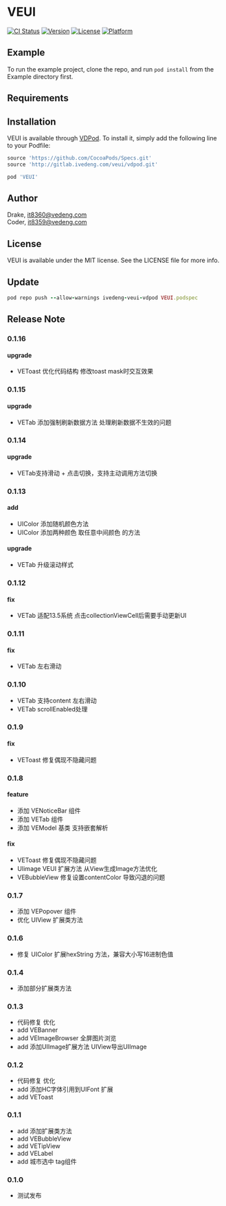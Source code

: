 # VEUI

[![CI Status](https://img.shields.io/travis/Coder/VEUI.svg?style=flat)](https://travis-ci.org/Coder/VEUI)
[![Version](https://img.shields.io/cocoapods/v/VEUI.svg?style=flat)](https://cocoapods.org/pods/VEUI)
[![License](https://img.shields.io/cocoapods/l/VEUI.svg?style=flat)](https://cocoapods.org/pods/VEUI)
[![Platform](https://img.shields.io/cocoapods/p/VEUI.svg?style=flat)](https://cocoapods.org/pods/VEUI)

## Example

To run the example project, clone the repo, and run `pod install` from the Example directory first.

## Requirements

## Installation

VEUI is available through [VDPod](http://gitlab.ivedeng.com/veui/vdpod). To install it, simply add the following line to your Podfile:

```ruby
source 'https://github.com/CocoaPods/Specs.git'
source 'http://gitlab.ivedeng.com/veui/vdpod.git'

pod 'VEUI'
```

## Author

Drake, it8360@vedeng.com<br>
Coder, it8359@vedeng.com

## License

VEUI is available under the MIT license. See the LICENSE file for more info.

## Update
```ruby
pod repo push --allow-warnings ivedeng-veui-vdpod VEUI.podspec
```

## Release Note

### 0.1.16
#### upgrade
* VEToast 优化代码结构 修改toast mask时交互效果

### 0.1.15
#### upgrade
* VETab 添加强制刷新数据方法 处理刷新数据不生效的问题

### 0.1.14
#### upgrade
* VETab支持滑动 + 点击切换，支持主动调用方法切换

### 0.1.13
#### add
* UIColor 添加随机颜色方法
* UIColor 添加两种颜色 取任意中间颜色 的方法

#### upgrade
* VETab 升级滚动样式

### 0.1.12
#### fix
* VETab 适配13.5系统 点击collectionViewCell后需要手动更新UI

### 0.1.11
#### fix
* VETab 左右滑动

### 0.1.10
* VETab 支持content 左右滑动
* VETab scrollEnabled处理

### 0.1.9
#### fix
* VEToast 修复偶现不隐藏问题

### 0.1.8
#### feature
* 添加 VENoticeBar 组件
* 添加 VETab 组件
* 添加 VEModel 基类 支持嵌套解析

#### fix
* VEToast 修复偶现不隐藏问题
* UIimage VEUI 扩展方法 从View生成Image方法优化
* VEBubbleView 修复设置contentColor 导致闪退的问题

### 0.1.7
* 添加 VEPopover 组件
* 优化 UIView 扩展类方法

### 0.1.6
* 修复 UIColor 扩展hexString 方法，兼容大小写16进制色值

### 0.1.4
* 添加部分扩展类方法

### 0.1.3
* 代码修复 优化
* add VEBanner
* add VEImageBrowser 全屏图片浏览
* add 添加UIImage扩展方法 UIView导出UIImage

### 0.1.2
* 代码修复 优化
* add 添加HC字体引用到UIFont 扩展
* add VEToast

### 0.1.1
* add 添加扩展类方法
* add VEBubbleView
* add VETipView
* add VELabel
* add 城市选中 tag组件

### 0.1.0
* 测试发布
